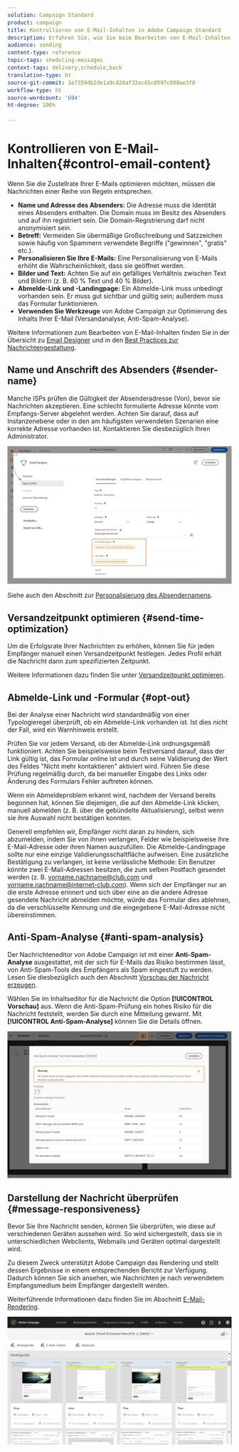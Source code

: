 ```yaml
---
solution: Campaign Standard
product: campaign
title: Kontrollieren von E-Mail-Inhalten in Adobe Campaign Standard
description: Erfahren Sie, wie Sie beim Bearbeiten von E-Mail-Inhalten die Zustellbarkeit in Adobe Campaign Standard verbessern können.
audience: sending
content-type: reference
topic-tags: sheduling-messages
context-tags: delivery,schedule,back
translation-type: ht
source-git-commit: 1e7359db2de1a9c420af33ac85c0597c098ae3f8
workflow-type: ht
source-wordcount: '694'
ht-degree: 100%

---
```



# Kontrollieren von E-Mail-Inhalten{#control-email-content}

Wenn Sie die Zustellrate Ihrer E-Mails optimieren möchten, müssen die Nachrichten einer Reihe von Regeln entsprechen.

* **Name und Adresse des Absenders:** Die Adresse muss die Identität eines Absenders enthalten. Die Domain muss im Besitz des Absenders und auf ihn registriert sein. Die Domain-Registrierung darf nicht anonymisiert sein.
* **Betreff:** Vermeiden Sie übermäßige Großschreibung und Satzzeichen sowie häufig von Spammern verwendete Begriffe (&quot;gewinnen&quot;, &quot;gratis&quot; etc.).
* **Personalisieren Sie Ihre E-Mails:** Eine Personalisierung von E-Mails erhöht die Wahrscheinlichkeit, dass sie geöffnet werden.
* **Bilder und Text:** Achten Sie auf ein gefälliges Verhältnis zwischen Text und Bildern (z. B. 60 % Text und 40 % Bilder).
* **Abmelde-Link und -Landingpage:** Ein Abmelde-Link muss unbedingt vorhanden sein. Er muss gut sichtbar und gültig sein; außerdem muss das Formular funktionieren.
* **Verwenden Sie Werkzeuge** von Adobe Campaign zur Optimierung des Inhalts Ihrer E-Mail (Versandanalyse, Anti-Spam-Analyse).

Weitere Informationen zum Bearbeiten von E-Mail-Inhalten finden Sie in der Übersicht zu [Email Designer](../../designing/using/designing-content-in-adobe-campaign.md) und in den [Best Practices zur Nachrichtengestaltung](../../designing/using/designing-content-in-adobe-campaign.md#content-design-best-practices).

## Name und Anschrift des Absenders {#sender-name}

Manche ISPs prüfen die Gültigkeit der Absenderadresse (Von), bevor sie Nachrichten akzeptieren. Eine schlecht formulierte Adresse könnte vom Empfangs-Server abgelehnt werden. Achten Sie darauf, dass auf Instanzenebene oder in den am häufigsten verwendeten Szenarien eine korrekte Adresse vorhanden ist. Kontaktieren Sie diesbezüglich Ihren Administrator.

![](assets/delivery_content_edition16.png)

Siehe auch den Abschnitt zur [Personalisierung des Absendernamens](../../designing/using/personalization.md#personalizing-the-sender).

## Versandzeitpunkt optimieren {#send-time-optimization}

Um die Erfolgsrate Ihrer Nachrichten zu erhöhen, können Sie für jeden Empfänger manuell einen Versandzeitpunkt festlegen. Jedes Profil erhält die Nachricht dann zum spezifizierten Zeitpunkt.

Weitere Informationen dazu finden Sie unter [Versandzeitpunkt optimieren](../../sending/using/optimizing-the-sending-time.md).

## Abmelde-Link und -Formular {#opt-out}

Bei der Analyse einer Nachricht wird standardmäßig von einer Typologieregel überprüft, ob ein Abmelde-Link vorhanden ist. Ist dies nicht der Fall, wird ein Warnhinweis erstellt.

Prüfen Sie vor jedem Versand, ob der Abmelde-Link ordnungsgemäß funktioniert. Achten Sie beispielsweise beim Testversand darauf, dass der Link gültig ist, das Formular online ist und durch seine Validierung der Wert des Feldes &quot;Nicht mehr kontaktieren&quot; aktiviert wird. Führen Sie diese Prüfung regelmäßig durch, da bei manueller Eingabe des Links oder Änderung des Formulars Fehler auftreten können.

Wenn ein Abmeldeproblem erkannt wird, nachdem der Versand bereits begonnen hat, können Sie diejenigen, die auf den Abmelde-Link klicken, manuell abmelden (z. B. über die gebündelte Aktualisierung), selbst wenn sie ihre Auswahl nicht bestätigen konnten.

Generell empfehlen wir, Empfänger nicht daran zu hindern, sich abzumelden, indem Sie von ihnen verlangen, Felder wie beispielsweise ihre E-Mail-Adresse oder ihren Namen auszufüllen. Die Abmelde-Landingpage sollte nur eine einzige Validierungsschaltfläche aufweisen. Eine zusätzliche Bestätigung zu verlangen, ist keine verlässliche Methode: Ein Benutzer könnte zwei E-Mail-Adressen besitzen, die zum selben Postfach gesendet werden (z. B. vorname.nachname@club.com und vorname.nachname@internet-club.com). Wenn sich der Empfänger nur an die erste Adresse erinnert und sich über eine an die andere Adresse gesendete Nachricht abmelden möchte, würde das Formular dies ablehnen, da die verschlüsselte Kennung und die eingegebene E-Mail-Adresse nicht übereinstimmen.

## Anti-Spam-Analyse {#anti-spam-analysis}

Der Nachrichteneditor von Adobe Campaign ist mit einer **Anti-Spam-Analyse** ausgestattet, mit der sich für E-Mails das Risiko bestimmen lässt, von Anti-Spam-Tools des Empfängers als Spam eingestuft zu werden. Lesen Sie diesbezüglich auch den Abschnitt [Vorschau der Nachricht erzeugen](../../sending/using/previewing-messages.md).

Wählen Sie im Inhaltseditor für die Nachricht die Option **[!UICONTROL Vorschau]** aus. Wenn die Anti-Spam-Prüfung ein hohes Risiko für die Nachricht feststellt, werden Sie durch eine Mitteilung gewarnt. Mit **[!UICONTROL Anti-Spam-Analyse]** können Sie die Details öffnen.

![](assets/sending_anti-spam_analysis.png)

## Darstellung der Nachricht überprüfen {#message-responsiveness}

Bevor Sie Ihre Nachricht senden, können Sie überprüfen, wie diese auf verschiedenen Geräten aussehen wird. So wird sichergestellt, dass sie in unterschiedlichen Webclients, Webmails und Geräten optimal dargestellt wird.

Zu diesem Zweck unterstützt Adobe Campaign das Rendering und stellt dessen Ergebnisse in einem entsprechenden Bericht zur Verfügung. Dadurch können Sie sich ansehen, wie Nachrichten je nach verwendetem Empfangsmedium beim Empfänger dargestellt werden.

Weiterführende Informationen dazu finden Sie im Abschnitt [E-Mail-Rendering](../../sending/using/email-rendering.md).

![](assets/inbox_rendering_report_3.png)
